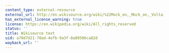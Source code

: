 ```yaml
---
content_type: external-resource
external_url: http://en.wikisource.org/wiki/%22Mock_on,_Mock_on,_Voltaire,_Rousseau%22
has_external_license_warning: true
license: https://en.wikipedia.org/wiki/All_rights_reserved
status: ''
title: Wikisource text
uid: a70d7d21-70ad-4efb-9a3f-8a89506ca82d
wayback_url: ''
---
```

